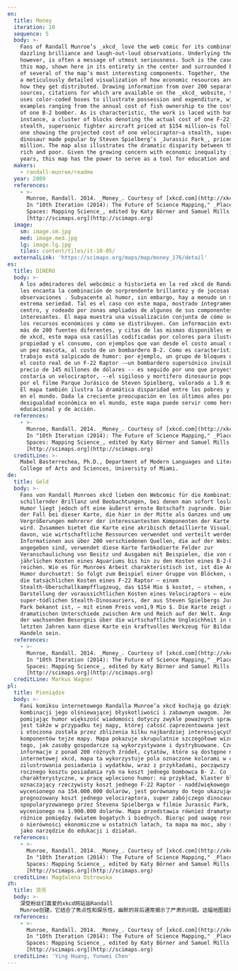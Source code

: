 ```yaml
---
en:
  title: Money
  iteration: 10
  sequence: 5
  body: >-
    Fans of Randall Munroe’s _xkcd_ love the web comic for its combination of
    dazzling brilliance and laugh-out-loud observations. Underlying the humor,
    however, is often a message of utmost seriousness. Such is the case with
    this map, shown here in its entirety in the center and surrounded by zooms
    of several of the map’s most interesting components. Together, the map shows
    a meticulously detailed visualization of how economic resources are used and
    how they get distributed. Drawing information from over 200 separate
    sources, citations for which are available on the _xkcd_ website, this map
    uses color-coded boxes to illustrate possession and expenditure, with
    examples ranging from the annual cost of fish ownership to the cost
    of one B-2 bomber. As is characteristic, the work is laced with humor: for
    instance, a cluster of blocks denoting the actual cost of one F-22 raptor—a
    stealth, supersonic fighter aircraft priced at $154 million—is followed by
    one showing the projected cost of one velociraptor—a stealth, super-deadly
    dinosaur made popular by Steven Spielberg’s _Jurassic Park_, priced at $1.9
    million. The map also illustrates the dramatic disparity between the world’s
    rich and poor. Given the growing concern with economic inequality in recent
    years, this map has the power to serve as a tool for education and action.
  makers:
    - randall-munroe/readme
  year: 2009
  references:
    - >-
      Munroe, Randall. 2014. _Money_. Courtesy of [xkcd.com](http://xkcd.com).
      In "10th Iteration (2014): The Future of Science Mapping," _Places &
      Spaces: Mapping Science_, edited by Katy Börner and Samuel Mills.
      [http://scimaps.org](http://scimaps.org)
  image:
    sm: image.sm.jpg
    med: image.med.jpg
    lg: image.lg.jpg
    tiles: content/tiles/it-10-05/
  externalLink: 'https://scimaps.org/maps/map/money_176/detail'
es:
  title: DINERO
  body: >-
    A los admiradores del webcómic o historieta en la red xkcd de Randall Munroe
    les encanta la combinación de sorprendente brillantez y de jocosas
    observaciones . Subyacente al humor, sin embargo, hay a menudo un mensaje de
    extrema seriedad. Tal es el caso con este mapa, mostrado íntegramente en el
    centro, y rodeado por zonas ampliadas de algunos de sus componentes más
    interesantes. El mapa muestra una visualización conjunta de cómo se utilizan
    los recursos económicos y cómo se distribuyen. Con información extraída de
    más de 200 fuentes diferentes, y citas de las mismas disponibles en el sitio
    de xkcd, este mapa usa casillas codificadas por colores para ilustrar la
    propiedad y el consumo, con ejemplos que van desde el costo anual de poseer
    un pez mascota, al costo de un bombardero B-2. Como es característico, el
    trabajo está salpicado de humor: por ejemplo, un grupo de bloques que indica
    el costo real de un F-22 Raptor -–un bombardero supersónico invisible, al
    precio de 145 millones de dólares -- es seguido por uno que proyecta lo que
    costaría un velociraptor, --el sigiloso y mortífero dinosaurio popularizado
    por el filme Parque Jurásico de Steven Spielberg, valorado a 1.9 millones.
    El mapa también ilustra la dramática disparidad entre los pobres y los ricos
    en el mundo. Dada la creciente preocupación en los últimos años por la
    desigualdad económica en el mundo, este mapa puede servir como herramienta
    educacional y de acción.
  references:
    - >-
      Munroe, Randall. 2014. _Money_. Courtesy of [xkcd.com](http://xkcd.com).
      In "10th Iteration (2014): The Future of Science Mapping," _Places &
      Spaces: Mapping Science_, edited by Katy Börner and Samuel Mills.
      [http://scimaps.org](http://scimaps.org)
  creditLine: >-
    Mabel Basterrechea, Ph.D., Department of Modern Languages and Literatures,
    College of Arts and Sciences, University of Miami.
de:
  title: Geld
  body: >-
    Fans von Randall Munroes xkcd lieben den Webcomic für die Kombination aus
    schillernder Brillanz und Beobachtungen, bei denen man sofort loslacht. Dem
    Humor liegt jedoch oft eine äußerst ernste Botschaft zugrunde. Dies ist auch
    der Fall bei dieser Karte, die hier in der Mitte als Ganzes und umgeben von
    Vergrößerungen mehrerer der interessantesten Komponenten der Karte gezeigt
    wird. Zusammen bietet die Karte eine akribisch detaillierte Visualisierung
    davon, wie wirtschaftliche Ressourcen verwendet und verteilt werden. Mit
    Informationen aus über 200 verschiedenen Quellen, die auf der Website xkcd
    angegeben sind, verwendet diese Karte farbkodierte Felder zur
    Veranschaulichung von Besitz und Ausgaben mit Beispielen, die von den
    jährlichen Kosten eines Aquariums bis hin zu den Kosten eines B-2-Bombers
    reichen. Wie es für Munroes Arbeit charakteristisch ist, ist die Arbeit mit
    Humor durchsetzt: So folgt zum Beispiel einer Gruppe von Blöcken, die für
    die tatsächlichen Kosten eines F-22 Raptor – einem
    Stealth-Überschallkampfflugzeug, das $154 Mio $ kostet, – stehen, eine
    Darstellung der voraussichtlichen Kosten eines Velociraptors – eines
    super-tödlichen Stealth-Dinosauriers, der aus Steven Spielbergs Jurassic
    Park bekannt ist, – mit einem Preis von1,9 Mio $. Die Karte zeigt auch die
    dramatischen Unterschiede zwischen Arm und Reich auf der Welt. Angesichts
    der wachsenden Besorgnis über die wirtschaftliche Ungleichheit in den
    letzten Jahren kann diese Karte ein kraftvolles Werkzeug für Bildung und
    Handeln sein.
  references:
    - >-
      Munroe, Randall. 2014. _Money_. Courtesy of [xkcd.com](http://xkcd.com).
      In "10th Iteration (2014): The Future of Science Mapping," _Places &
      Spaces: Mapping Science_, edited by Katy Börner and Samuel Mills.
      [http://scimaps.org](http://scimaps.org)
  creditLine: Markus Wagner
pl:
  title: Pieniądze
  body: >-
    Fani komiksu internetowego Randalla Munroe’a xkcd kochają go dzięki
    kombinacji jego olśniewającej błyskotliwości i zabawnym uwagom. Jednakże
    pomijając humor większość wiadomości dotyczy zwykle poważnych spraw. Tak
    jest także w przypadku tej mapy, której całość zaprezentowana jest w centrum
    i otoczona została przez zbliżenia kilku najbardziej interesujących
    komponentów tejże mapy. Mapa pokazuje skrupulatnie szczegółowe wizualizacje
    tego, jak zasoby gospodarcze są wykorzystywane i dystrybuowane. Czerpiąc
    informacje z ponad 200 różnych źródeł, cytatów, które są dostępne na stronie
    internetowej xkcd, mapa ta wykorzystuje pola oznaczone kolorami w celu
    zilustrowania posiadania i wydatków, wraz z przykładami, począwszy od
    rocznego kosztu posiadania ryb na koszt jednego bombowca B- 2. Co
    charakterystyczne, w pracę wpleciono humor: na przykład, klaster bloków
    oznaczający rzeczywisty koszt jednego F-22 Raptor - naddźwiękowego myśliwca
    wycenionego na 154.000.000 dolarów, jest porównany do tego ukazującego
    prognozowany koszt jednego velociraptora, super zabójczego dinozaura
    spopularyzowanego przez Stevena Spielberga w filmie Jurassic Park,
    wycenionego na 1.900.000 dolarów. Mapa przedstawia również dramatyczne
    różnice pomiędzy światem bogatych i biednych. Biorąc pod uwagę rosnące obawy
    o nierówności ekonomiczne w ostatnich latach, ta mapa ma moc, aby służyć
    jako narzędzie do edukacji i działań.
  references:
    - >-
      Munroe, Randall. 2014. _Money_. Courtesy of [xkcd.com](http://xkcd.com).
      In "10th Iteration (2014): The Future of Science Mapping," _Places &
      Spaces: Mapping Science_, edited by Katy Börner and Samuel Mills.
      [http://scimaps.org](http://scimaps.org)
  creditLine: Magdalena Ostrowska
zh:
  title: 货币
  body: >-
    深受粉丝们喜爱的xkcd网站由Randall
    Munroe创建，它结合了焦点性和娱乐性，幽默的背后通常揭示了严肃的问题。这幅地图就是其中的一个例子，在其中心的实体周围环绕着几个最有趣部分，细致的显示了经济资源如何被使用和分配。该地图的素材来自200多个不同的信息源，在xkcd网站上可以获得相关引用信息。该地图使用颜色编码的盒子来阐释财产和支出，包含从每年鱼类所有权的费用到一架B-2轰炸机的成本。承袭xkcd网站作品创作风格，该地图充满幽默元素。例如一个F-22猛禽式隐形超音速战斗群的价格大概是1.54亿美元，紧随其后的是投射一个史蒂芬·斯皮尔伯格导演的电影侏罗纪公园中的迅猛龙价格-190万美元。该地图还说明了显著的世界贫富差距问题，考虑到近年来对经济失衡问题的持续关注，该地图可以充当教育和实际行动中的工具。
  references:
    - >-
      Munroe, Randall. 2014. _Money_. Courtesy of [xkcd.com](http://xkcd.com).
      In "10th Iteration (2014): The Future of Science Mapping," _Places &
      Spaces: Mapping Science_, edited by Katy Börner and Samuel Mills.
      [http://scimaps.org](http://scimaps.org)
  creditLine: 'Ying Huang, Yunwei Chen'
---
```

